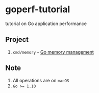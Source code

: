 # goperf-tutorial

tutorial on Go application performance

## Project

1. `cmd/memory` - [Go memory management](https://povilasv.me/go-memory-management/)

## Note

1. All operations are on `macOS`
2. `Go >= 1.10`